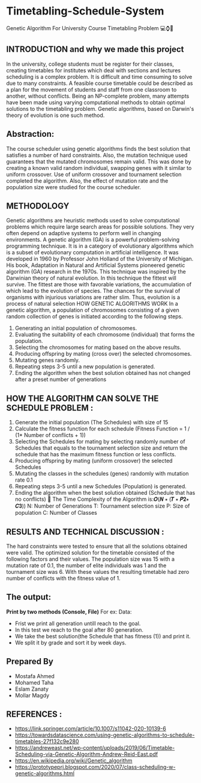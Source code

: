 # Timetabling-Schedule-System

Genetic Algorithm For University Course Timetabling Problem 💻⌚🏫



## INTRODUCTION and why we made this project

In the university, college students must be register for their classes, creating 
timetables for institutes which deal with sections and lectures scheduling is a 
complex problem. It is difficult and time consuming to solve due to many 
constraints. A feasible course timetable could be described as a plan for the 
movement of students and staff from one classroom to another, without
conflicts. Being an NP-complete problem, many attempts have been made using 
varying computational methods to obtain optimal solutions to the timetabling 
problem. Genetic algorithms, based on Darwin's theory of evolution is one such 
method.


## Abstraction:
The course scheduler using genetic algorithms finds the best solution that satisfies 
a number of hard constraints. Also, the mutation technique used guarantees that
the mutated chromosomes remain valid. This was done by creating a known valid 
random individual, swapping genes with it similar to uniform crossover. Use of 
uniform crossover and tournament selection completed the algorithm. Also, the 
effect of mutation rate and the population size were studied for the course 
scheduler.


## METHODOLOGY 
Genetic algorithms are heuristic methods used to solve computational problems
which require large search areas for possible solutions. They very often depend 
on adaptive systems to perform well in changing environments. 
A genetic algorithm (GA) is a powerful problem-solving programming technique. It
is in a category of evolutionary algorithms which is a subset of evolutionary 
computation in artificial intelligence. It was developed in 1960 by Professor John 
Holland of the University of Michigan. His book, Adaptation in Natural and 
Artificial Systems pioneered genetic algorithm (GA) research in the 1970s. This 
technique was inspired by the Darwinian theory of natural evolution. In this 
technique the fittest will survive. The fittest are those with favorable variations, 
the accumulation of which lead to the evolution of species. The chances for the
survival of organisms with injurious variations are rather slim. Thus, evolution is a 
process of natural selection
HOW GENETIC ALGORITHMS WORK
In a genetic algorithm, a population of chromosomes consisting of a given random
collection of genes is initiated according to the following steps.
1. Generating an initial population of chromosomes.
2. Evaluating the suitability of each chromosome (individual) that forms the 
population.
3. Selecting the chromosomes for mating based on the above results.
4. Producing offspring by mating (cross over) the selected chromosomes.
5. Mutating genes randomly.
6. Repeating steps 3-5 until a new population is generated.
7. Ending the algorithm when the best solution obtained has not changed  after a preset number of generations


## HOW THE ALGORITHM CAN SOLVE THE SCHEDULE PROBLEM :
1. Generate the initial population (The Schedules) with size of 15
2. Calculate the fitness function for each schedule 
(Fitness Function = 1 / (1* Number of conflicts + 1))
3. Selecting the Schedules for mating by selecting randomly number of 
Schedules that equals to the tournament selection size and return the 
schedule that has the maximum fitness function or less conflicts.
4. Producing offspring by mating (uniform crossover) the selected Schedules 
5. Mutating the classes in the schedules (genes) randomly with mutation rate 
0.1
6. Repeating steps 3-5 until a new Schedules (Population) is generated.
7. Ending the algorithm when the best solution obtained (Schedule that has 
no conflicts)
 The Time Complexity of the Algorithm is:𝑶(𝑵 ∗ (𝑻 ∗ 𝑷𝟐∗ 𝑪𝟑))
N: Number of Generations
T: Tournament selection size
P: Size of population 
C: Number of Classes
 


## RESULTS AND TECHNICAL DISCUSSION :
The hard constraints were tested to ensure that all the solutions obtained were
valid. The optimized solution for the timetable consisted of the following factors 
and their values. The population size was 15 with a mutation rate of 0.1, the 
number of elite individuals was 1 and the tournament size was 6. With these
values the resulting timetable had zero number of conflicts with the fitness value
of 1.


## The output:
**Print by two methods (Console, File)**
For ex: Data:
- Frist we print all generation untill reach to the goal.
- In this test we reach to the goal after 80 generation.
- We take the best solution(the Schedule that has fitness (1)) and print 
it.
- We split it by grade and sort it by week days.



## Prepared By
- Mostafa Ahmed
- Mohamed Taha
- Eslam Zanaty
- Mollar Magdy







## REFERENCES : 
- https://link.springer.com/article/10.1007/s11042-020-10139-6
- https://towardsdatascience.com/using-genetic-algorithms-to-schedule-timetables-27f132c9e280
- https://andreweast.net/wp-content/uploads/2019/06/Timetable-Scheduling-via-Genetic-Algorithm-Andrew-Reid-East.pdf
- https://en.wikipedia.org/wiki/Genetic_algorithm
- https://prototypeprj.blogspot.com/2020/07/class-scheduling-w-genetic-algorithms.html

